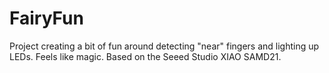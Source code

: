 # FairyFun
Project creating a bit of fun around detecting "near" fingers and lighting up LEDs.  Feels like magic.
Based on the Seeed Studio XIAO SAMD21.
